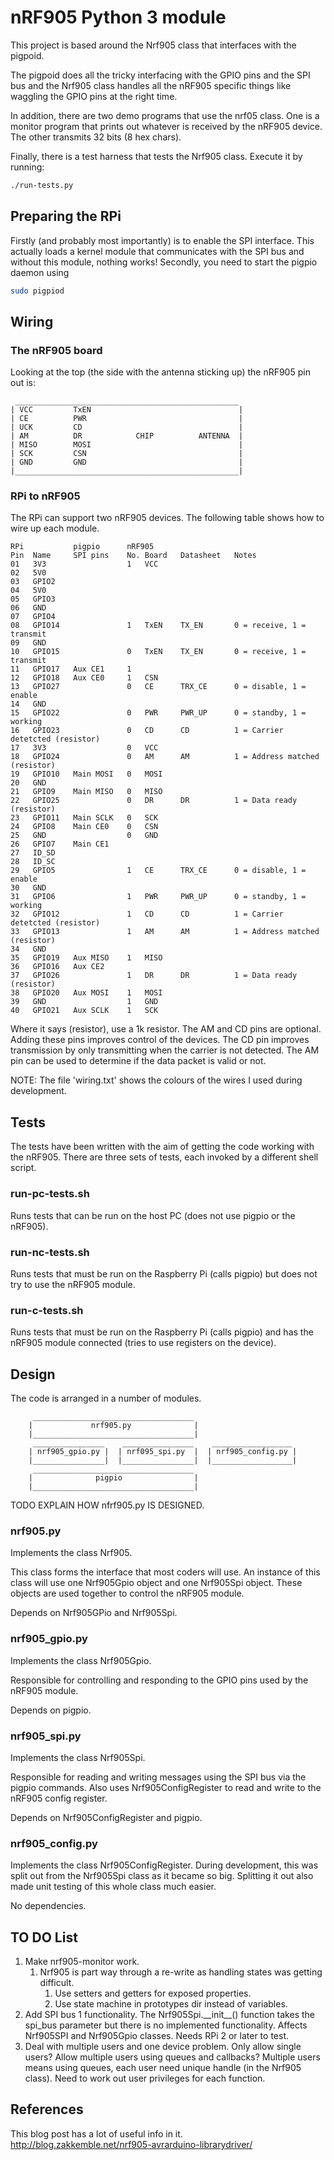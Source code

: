 # nRF905 Python 3 module

This project is based around the Nrf905 class that interfaces with the pigpoid.

The pigpoid does all the tricky interfacing with the GPIO pins and the SPI bus
and the Nrf905 class handles all the nRF905 specific things like waggling the
GPIO pins at the right time.

In addition, there are two demo programs that use the nrf05 class.  One is a
monitor program that prints out whatever is received by the nRF905 device.  The
other transmits 32 bits (8 hex chars).

Finally, there is a test harness that tests the Nrf905 class.  Execute it by
running:

```bash
./run-tests.py
```

## Preparing the RPi

Firstly (and probably most importantly) is to enable the SPI interface.  This actually loads a kernel module that communicates with the SPI bus and without this module, nothing works!
Secondly, you need to start the pigpio daemon using

```bash
sudo pigpiod
```

## Wiring

### The nRF905 board

Looking at the top (the side with the antenna sticking up) the nRF905 pin out is:

```Z
 __________________________________________________
| VCC         TxEN                                 |
| CE          PWR                                  |
| UCK         CD                                   |
| AM          DR            CHIP          ANTENNA  |
| MISO        MOSI                                 |
| SCK         CSN                                  |
| GND         GND                                  |
|__________________________________________________|
```

### RPi to nRF905

The RPi can support two nRF905 devices.  The following table shows how to wire
up each module.

```Z
RPi           pigpio      nRF905
Pin  Name     SPI pins    No. Board   Datasheet   Notes
01   3V3                  1   VCC
02   5V0
03   GPIO2
04   5V0
05   GPIO3
06   GND
07   GPIO4
08   GPIO14               1   TxEN    TX_EN       0 = receive, 1 = transmit
09   GND
10   GPIO15               0   TxEN    TX_EN       0 = receive, 1 = transmit
11   GPIO17   Aux CE1     1
12   GPIO18   Aux CE0     1   CSN
13   GPIO27               0   CE      TRX_CE      0 = disable, 1 = enable
14   GND
15   GPIO22               0   PWR     PWR_UP      0 = standby, 1 = working
16   GPIO23               0   CD      CD          1 = Carrier detetcted (resistor)
17   3V3                  0   VCC
18   GPIO24               0   AM      AM          1 = Address matched (resistor)
19   GPIO10   Main MOSI   0   MOSI
20   GND
21   GPIO9    Main MISO   0   MISO
22   GPIO25               0   DR      DR          1 = Data ready (resistor)
23   GPIO11   Main SCLK   0   SCK
24   GPIO8    Main CE0    0   CSN
25   GND                  0   GND
26   GPIO7    Main CE1
27   ID_SD
28   ID_SC
29   GPIO5                1   CE      TRX_CE      0 = disable, 1 = enable
30   GND
31   GPIO6                1   PWR     PWR_UP      0 = standby, 1 = working
32   GPIO12               1   CD      CD          1 = Carrier detetcted (resistor)
33   GPIO13               1   AM      AM          1 = Address matched (resistor)
34   GND
35   GPIO19   Aux MISO    1   MISO
36   GPIO16   Aux CE2
37   GPIO26               1   DR      DR          1 = Data ready (resistor)
38   GPIO20   Aux MOSI    1   MOSI
39   GND                  1   GND
40   GPIO21   Aux SCLK    1   SCK
```

Where it says (resistor), use a 1k resistor.
The AM and CD pins are optional.  Adding these pins improves control of the devices.
The CD pin improves transmission by only transmitting when the carrier is not detected.
The AM pin can be used to determine if the data packet is valid or not.

NOTE: The file 'wiring.txt' shows the colours of the wires I used during development.

## Tests

The tests have been written with the aim of getting the code working with the
nRF905.  There are three sets of tests, each invoked by a different shell script.

### run-pc-tests.sh

Runs tests that can be run on the host PC (does not use pigpio or the nRF905).

### run-nc-tests.sh

Runs tests that must be run on the Raspberry Pi (calls pigpio) but does not try to use the nRF905 module.

### run-c-tests.sh

Runs tests that must be run on the Raspberry Pi (calls pigpio) and has the nRF905 module connected (tries to use registers on the device).

## Design

The code is arranged in a number of modules.

```Z
     ____________________________________
    |             nrf905.py              |
    |____________________________________|
     ________________    ________________    __________________
    | nrf905_gpio.py |  | nrf095_spi.py  |  | nrf905_config.py |
    |________________|  |________________|  |__________________|
     ____________________________________
    |              pigpio                |
    |____________________________________|

```

TODO EXPLAIN HOW nfrf905.py IS DESIGNED.

### nrf905.py

Implements the class Nrf905.

This class forms the interface that most coders will use.  An instance of this class will use one Nrf905Gpio object and one Nrf905Spi object.  These objects are used together to control the nRF905 module.

Depends on Nrf905GPio and Nrf905Spi.

### nrf905_gpio.py

Implements the class Nrf905Gpio.

Responsible for controlling and responding to the GPIO pins used by the nRF905 module.

Depends on pigpio.

### nrf905_spi.py

Implements the class Nrf905Spi.

Responsible for reading and writing messages using the SPI bus via the pigpio commands.  Also uses Nrf905ConfigRegister to read and write to the nRF905 config register.

Depends on Nrf905ConfigRegister and pigpio.

### nrf905_config.py

Implements the class Nrf905ConfigRegister.  During development, this was split out from the Nrf905Spi class as it became so big.  Splitting it out also made unit testing of this whole class much easier.

No dependencies.

## TO DO List

1. Make nrf905-monitor work.
    1. Nrf905 is part way through a re-write as handling states was getting difficult.
        1. Use setters and getters for exposed properties.
        1. Use state machine in prototypes dir instead of variables.
1. Add SPI bus 1 functionality.  The Nrf905Spi.\_\_init\_\_() function takes the spi_bus parameter but there is no implemented functionality.  Affects Nrf905SPI and Nrf905Gpio classes.  Needs RPi 2 or later to test.
1. Deal with multiple users and one device problem.  Only allow single users?  Allow multiple users using queues and callbacks?  Multiple users means using queues, each user need unique handle (in the Nrf905 class).  Need to work out user privileges for each function.

## References

This blog post has a lot of useful info in it.
<http://blog.zakkemble.net/nrf905-avrarduino-librarydriver/>
